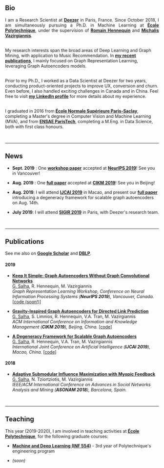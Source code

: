 ## Bio

<p style="text-align:justify">I am a Research Scientist at <a href="https://www.deezer.com"><b>Deezer</b></a> in Paris, France. Since October 2018, I am simultaneously pursuing a Ph.D. in Machine Learning at <a href="https://www.polytechnique.edu/en"><b>École Polytechnique</b></a>, under the supervision of <a href="https://scholar.google.fr/citations?user=IqPE_AUAAAAJ&hl=fr&authuser=1"><b>Romain Hennequin</b></a> and <a href="https://scholar.google.fr/citations?user=aWGJYcMAAAAJ&hl=fr&authuser=1"><b>Michalis Vazirgiannis</b></a>. <br><br>
  
My research interests span the broad areas of Deep Learning and Graph Mining, with application to Music Recommendation.
In <a href="https://scholar.google.fr/citations?hl=fr&authuser=1&user=BFT8u-oAAAAJ"><b>my recent publications</b></a>, I mainly focused on Graph Representation Learning, leveraging Graph Autoencoders models. <br><br>

Prior to my Ph.D., I worked as a Data Scientist at Deezer for two years, conducting product-oriented projects to improve UX, conversion and churn. Even before, I also handled exciting challenges in Canada and in China. Feel free to visit <a href="https://www.linkedin.com/in/salhaguillaume/"><b>my LinkedIn profile</b></a> for more details about my experience. <br><br>

I graduated in 2016 from <a href="http://math.ens-paris-saclay.fr/version-francaise/formations/master-mva/contenus-/master-mva-cours-2019-2020-161721.kjsp?RH=1242423437162"><b>École Normale Supérieure Paris-Saclay</b></a>, completing a Master's degree in Computer Vision and Machine Learning (MVA), and from <a href="https://www.ensae.fr/en/"><b>ENSAE ParisTech</b></a>, completing a M.Eng. in Data Science, both with first class honours. </p>

<br>

---

## News

- **Sept. 2019** : One **[workshop paper](https://arxiv.org/pdf/1910.00942.pdf)** accepted at **[NeurIPS 2019](https://grlearning.github.io/)**! See you in Vancouver!

- **Aug. 2019** : One **[full paper](https://arxiv.org/pdf/1905.09570.pdf)** accepted at **[CIKM 2019](http://www.cikm2019.net/)**! See you in Beijing!

- **Aug. 2019**: I will attend **[IJCAI 2019](https://ijcai19.org/)** in Macao, and present our **[full paper](https://www.ijcai.org/proceedings/2019/0465.pdf)** introducing a degeneracy framework for scalable graph autoencoders on Aug. 14th.

- **July 2019**: I will attend **[SIGIR 2019](http://sigir.org/sigir2019/)** in Paris, with Deezer's research team.
 
<br>

---

## Publications

See me also on **[Google Scholar](https://scholar.google.fr/citations?hl=fr&authuser=1&user=BFT8u-oAAAAJ)** and **[DBLP](https://dblp.org/pers/hd/s/Salha:Guillaume)**.


#### 2019

- **[Keep It Simple: Graph Autoencoders Without Graph Convolutional Networks](https://arxiv.org/pdf/1910.00942.pdf)**<br> <ins>G. Salha</ins>, R. Hennequin, M. Vazirgiannis <br> _Graph Representation Learning Workshop, Conference on Neural Information Processing Systems (**NeurIPS 2019**), Vancouver, Canada._ [[code (soon!)](https://github.com/deezer/linear_graph_autoencoders)]

- **[Gravity-Inspired Graph Autoencoders for Directed Link Prediction](https://arxiv.org/pdf/1905.09570.pdf)** <br> <ins>G. Salha</ins>, S. Limnios, R. Hennequin, V.A. Tran, M. Vazirgiannis <br> _ACM International Conference on Information and Knowledge Management (**CIKM 2019**), Beijing, China._ [[code](https://github.com/deezer/gravity_graph_autoencoders)]

- **[A Degeneracy Framework for Scalable Graph Autoencoders](https://www.ijcai.org/proceedings/2019/0465.pdf)** <br> <ins>G. Salha</ins>, R. Hennequin, V.A. Tran, M. Vazirgiannis <br> _International Joint Conference on Artificial Intelligence (**IJCAI 2019**), Macao, China._ [[code](https://github.com/deezer)]

#### 2018

- **[Adaptive Submodular Influence Maximization with Myopic Feedback](https://arxiv.org/pdf/1704.06905.pdf)** <br> <ins>G. Salha</ins>, N. Tziortziotis, M. Vazirgiannis <br> _IEEE/ACM International Conference on Advances in Social Networks Analysis and Mining (**ASONAM 2018**), Barcelona, Spain._

<br>
 
---

## Teaching

This year (2019-2020), I am involved in teaching activities at <a href="https://www.polytechnique.edu/en"><b>École Polytechnique</b></a>, for the following graduate courses:

- **[Machine and Deep Learning (INF 554)](https://moodle.polytechnique.fr/course/search.php?search=inf554)** - 3rd year of Polytechnique's engineering program 

- _(soon)_

